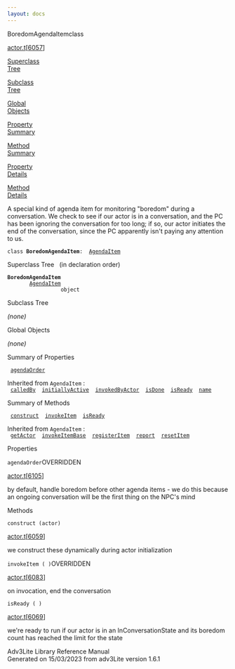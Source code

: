 ```yaml
---
layout: docs
---
```

<span class="title">BoredomAgendaItem</span><span class="type">class</span>

[actor.t](../file/actor.t.html)\[[6057](../source/actor.t.html#6057)\]

[Superclass  
Tree](#_SuperClassTree_)

[Subclass  
Tree](#_SubClassTree_)

[Global  
Objects](#_ObjectSummary_)

[Property  
Summary](#_PropSummary_)

[Method  
Summary](#_MethodSummary_)

[Property  
Details](#_Properties_)

[Method  
Details](#_Methods_)

<div class="fdesc">

A special kind of agenda item for monitoring "boredom" during a
conversation. We check to see if our actor is in a conversation, and the
PC has been ignoring the conversation for too long; if so, our actor
initiates the end of the conversation, since the PC apparently isn't
paying any attention to us.

`class `**`BoredomAgendaItem`**` :   `[`AgendaItem`](../object/AgendaItem.html)

</div>

<span id="_SuperClassTree_"></span>

<div class="mjhd">

<span class="hdln">Superclass Tree</span>   (in declaration order)

</div>

**`BoredomAgendaItem`**  
`         `[`AgendaItem`](../object/AgendaItem.html)  
`                 object`  
<span id="_SubClassTree_"></span>

<div class="mjhd">

<span class="hdln">Subclass Tree</span>  

</div>

*(none)* <span id="_ObjectSummary_"></span>

<div class="mjhd">

<span class="hdln">Global Objects</span>  

</div>

*(none)* <span id="_PropSummary_"></span>

<div class="mjhd">

<span class="hdln">Summary of Properties</span>  

</div>

` `[`agendaOrder`](#agendaOrder)`  `

Inherited from `AgendaItem` :  
` `[`calledBy`](../object/AgendaItem.html#calledBy)`  `[`initiallyActive`](../object/AgendaItem.html#initiallyActive)`  `[`invokedByActor`](../object/AgendaItem.html#invokedByActor)`  `[`isDone`](../object/AgendaItem.html#isDone)`  `[`isReady`](../object/AgendaItem.html#isReady)`  `[`name`](../object/AgendaItem.html#name)`  `

<span id="_MethodSummary_"></span>

<div class="mjhd">

<span class="hdln">Summary of Methods</span>  

</div>

` `[`construct`](#construct)`  `[`invokeItem`](#invokeItem)`  `[`isReady`](#isReady)`  `

Inherited from `AgendaItem` :  
` `[`getActor`](../object/AgendaItem.html#getActor)`  `[`invokeItemBase`](../object/AgendaItem.html#invokeItemBase)`  `[`registerItem`](../object/AgendaItem.html#registerItem)`  `[`report`](../object/AgendaItem.html#report)`  `[`resetItem`](../object/AgendaItem.html#resetItem)`  `

<span id="_Properties_"></span>

<div class="mjhd">

<span class="hdln">Properties</span>  

</div>

<span id="agendaOrder"></span>

`agendaOrder`<span class="rem">OVERRIDDEN</span>

[actor.t](../file/actor.t.html)\[[6105](../source/actor.t.html#6105)\]

<div class="desc">

by default, handle boredom before other agenda items - we do this
because an ongoing conversation will be the first thing on the NPC's
mind

</div>

<span id="_Methods_"></span>

<div class="mjhd">

<span class="hdln">Methods</span>  

</div>

<span id="construct"></span>

`construct (actor)`

[actor.t](../file/actor.t.html)\[[6059](../source/actor.t.html#6059)\]

<div class="desc">

we construct these dynamically during actor initialization

</div>

<span id="invokeItem"></span>

`invokeItem ( )`<span class="rem">OVERRIDDEN</span>

[actor.t](../file/actor.t.html)\[[6083](../source/actor.t.html#6083)\]

<div class="desc">

on invocation, end the conversation

</div>

<span id="isReady"></span>

`isReady ( )`

[actor.t](../file/actor.t.html)\[[6069](../source/actor.t.html#6069)\]

<div class="desc">

we're ready to run if our actor is in an InConversationState and its
boredom count has reached the limit for the state

</div>

<div class="ftr">

Adv3Lite Library Reference Manual  
Generated on 15/03/2023 from adv3Lite version 1.6.1

</div>
